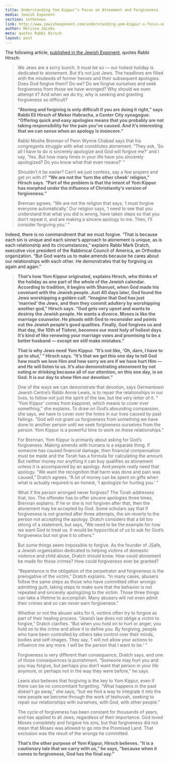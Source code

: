 ```yaml
---
title: Understanding Yom Kippur’s Focus on Atonement and Forgiveness
media: Jewish Exponent
section: inthenews
link: http://www.jewishexponent.com/understanding-yom-kippur-s-focus-on-atonement-and-forgiveness
author: Melissa Jacobs
meta: quotes Rabbi Hirsch
layout: post
---
```


The following article, [published in the Jewish Exponent](http://www.jewishexponent.com/understanding-yom-kippur-s-focus-on-atonement-and-forgiveness), quotes Rabbi Hirsch:

>We Jews are a sorry bunch. It must be so — our holiest holiday is dedicated to atonement. But it’s not just Jews. The headlines are filled with the misdeeds of former heroes and their subsequent apologies. Does God forgive them? Do we? Do we forgive ourselves and seek forgiveness from those we have wronged? Why should we even attempt it? And when we do try, why is seeking and granting forgiveness so difficult?
>
>**“Atoning and forgiving is only difficult if you are doing it right,” says Rabbi Eli Hirsch of Mekor Habracha, a Center City synagogue. “Offering quick and easy apologies means that you probably are not taking responsibility for the pain you’ve caused. And it’s interesting that we can sense when an apology is insincere.”**
>
>Rabbi Moshe Brennan of Penn Wynne Chabad says that his congregants struggle with what constitutes atonement. “They ask, ‘So all I have to do is sincerely apologize and God will forgive me?’ and I say, ‘Yes. But how many times in your life have you sincerely apologized? Do you know what that even means?’ ”
>
>Shouldn’t it be easier? Can’t we just confess, say a few prayers and get on with it? **“We are not the ‘turn the other cheek’ religion,” Hirsch says. “Part of the problem is that the intent of Yom Kippur has morphed under the influence of Christianity’s version of forgiveness.”**
>
>Brennan agrees. “We are not the religion that says, ‘I must forgive everyone automatically.’ Our religion says, ‘I need to see that you understand that what you did is wrong, have taken steps so that you don’t repeat it, and are making a sincere apology to me. Then, I’ll consider forgiving you.’ ”
>
Indeed, there is no commandment that we must forgive. “That is because each sin is unique and each sinner’s approach to atonement is unique, as is each relationship and its circumstances,” explains Rabbi Mark Dratch, executive vice president of the Rabbinical Council of America, an Orthodox organization. “But God wants us to make amends because he cares about our relationships with each other. He demonstrates that by forgiving us again and again.”
>
>**That’s how Yom Kippur originated, explains Hirsch, who thinks of the holiday as one part of the whole of the Jewish calendar. According to tradition, it begins with Shavuot, when God made his covenant with the Jewish people. Just 40 days later, God found the Jews worshipping a golden calf. “Imagine that God has just ‘married’ the Jews, and then they commit adultery by worshipping another god,” Hirsch says. “God gets very upset and wants to destroy the Jewish people. He wants a divorce. Moses is like the marriage counselor. He pleads with God to reconsider and points out the Jewish people’s good qualities. Finally, God forgives us and that day, the 10th of Tishrei, becomes our most holy of holiest days. It’s kind of like renewing your marriage vows and promising to be a better husband — except we still make mistakes.”**
>
>**That is why Jews need Yom Kippur. “It’s not like, ‘Oh, darn, I have to go to shul,’ ” Hirsch says. “It’s that we get this one day to tell God how much we love Him and how sorry we are if we have hurt Him — and He will listen to us. It’s also demonstrating atonement by not eating or drinking because all of our attention, on this one day, is on God. It is our day to show Him our devotion.”**
>
>One of the ways we can demonstrate that devotion, says Germantown Jewish Centre’s Rabbi Annie Lewis, is to repair the relationships in our lives, to follow not just the spirit of the law, but the very letter of it. “ ‘Yom Kippur’ comes from kapporet, which means to cover over something,” she explains. To draw on God’s abounding compassion, she says, we have to cover over the holes in our lives caused by past failings. “God will not grant us forgiveness from something we have done to another person until we seek forgiveness ourselves from the person. Yom Kippur is a powerful time to work on these relationships.”
>
>For Brennan, Yom Kippur is primarily about asking for God’s forgiveness. Making amends with humans is a separate thing. If someone has caused financial damage, then financial compensation must be made and the Torah has a formula for calculating the amount. But neither money nor anything it can buy qualifies as atonement unless it is accompanied by an apology. And people really need that apology. “We want the recognition that harm was done and pain was caused,” Dratch agrees. “A lot of money can be spent on gifts when what is actually required is an honest, ‘I apologize for hurting you.’ ”
>
>What if the person wronged never forgives? The Torah addresses that, too. The offender has to offer sincere apologies three times, Brennan explains. If he or she is not forgiven after that, then the atonement may be accepted by God. Some scholars say that if forgiveness is not granted after three attempts, the sin reverts to the person not accepting the apology. Dratch considers that a bit too strong of a statement, but says, “We need to be the example for how we want God to treat us. It would be hypocritical of us to ask for God’s forgiveness but not give it to others.”
>
>But some things seem impossible to forgive. As the founder of JSafe, a Jewish organization dedicated to helping victims of domestic violence and child abuse, Dratch should know. How could atonement be made for those crimes? How could forgiveness ever be granted?
>
>“Repentance is the obligation of the perpetrator and forgiveness is the prerogative of the victim,” Dratch explains. “In many cases, abusers follow the same steps as those who have committed other wrongs: admitting guilt, taking steps to make sure that the behavior is not repeated and sincerely apologizing to the victim. Those three things can take a lifetime to accomplish. Many abusers will not even admit their crimes and so can never earn forgiveness.”
>
>Whether or not the abuser asks for it, victims often try to forgive as part of their healing process. “Jewish law does not oblige a victim to forgive,” Dratch clarifies. “But when you hold on to hurt or anger, you hold on to the crime and allow it to define you. By forgiving, people who have been controlled by others take control over their minds, bodies and self-images. They say, ‘I will not allow your actions to influence me any more. I will be the person that I want to be.’ ”
>
>Forgiveness is very different than consequence, Dratch says, and one of those consequences is punishment. “Someone may hurt you and you may forgive, but perhaps you don’t want that person in your life anymore, or perhaps not in the way they were before,” he says.
>
>Lewis also believes that forgiving is the key to Yom Kippur, even if there can be no concomitant forgetting. “What happens in the past doesn’t go away,” she says, “but we find a way to integrate it into the new people we become through the work of teshuvah, seeking to repair our relationships with ourselves, with God, with other people.”
>
>The cycle of forgiveness has been constant for thousands of years, and has applied to all Jews, regardless of their importance. God loved Moses completely and forgave his sins, but that forgiveness did not mean that Moses was allowed to go into the Promised Land. That exclusion was the result of the wrongs he committed.
>
>**That’s the other purpose of Yom Kippur, Hirsch believes. “It is a cautionary tale that we carry with us,” he says, “because when it comes to forgiveness, God has the final say.”**